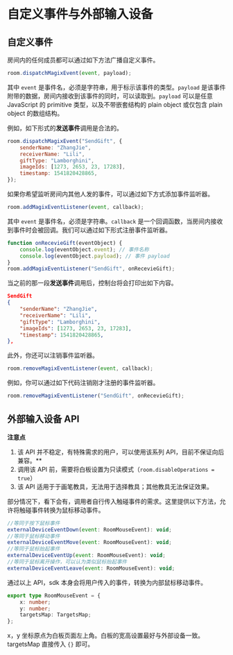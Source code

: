 # 自定义事件与外部输入设备

## 自定义事件

房间内的任何成员都可以通过如下方法广播自定义事件。

```javascript
room.dispatchMagixEvent(event, payload);
```

其中 ``event`` 是事件名，必须是字符串，用于标示该事件的类型。``payload`` 是该事件附带的数据，房间内接收到该事件的同时，可以读取到。``payload`` 可以是任意 JavaScript 的 primitive 类型，以及不带嵌套结构的 plain object 或仅包含 plain object 的数组结构。

例如，如下形式的**发送事件**调用是合法的。

```javascript
room.dispatchMagixEvent("SendGift", {
    senderName: "ZhangJie",
    receiverName: "Lili",
    giftType: "Lamborghini",
    imageIds: [1273, 2653, 23, 17283],
    timestamp: 1541820428865,
});
```

如果你希望监听房间内其他人发的事件，可以通过如下方式添加事件监听器。

```javascript
room.addMagixEventListener(event, callback);
```

其中 ``event`` 是事件名，必须是字符串。``callback`` 是一个回调函数，当房间内接收到事件时会被回调。我们可以通过如下形式注册事件监听器。

```javascript
function onRecevieGift(eventObject) {
    console.log(eventObject.event); // 事件名称
    console.log(eventObject.payload); // 事件 payload
}
room.addMagixEventListener("SendGift", onRecevieGift);
```

当之前的那一段**发送事件**调用后，控制台将会打印出如下内容。

```json
SendGift
{
    "senderName": "ZhangJie",
    "receiverName": "Lili",
    "giftType": "Lamborghini",
    "imageIds": [1273, 2653, 23, 17283],
    "timestamp": 1541820428865,
},
```

此外，你还可以注销事件监听器。

```javascript
room.removeMagixEventListener(event, callback);
```

例如，你可以通过如下代码注销刚才注册的事件监听器。

```javascript
room.removeMagixEventListener("SendGift", onRecevieGift);
```

## 外部输入设备 API

**注意点**

1. 该 API 并不稳定，有特殊需求的用户，可以使用该系列 API，目前不保证向后兼容。**
2. 调用该 API 前，需要将白板设置为只读模式（`room.disableOperations = true`）
3. 该 API 适用于于画笔教具，无法用于选择教具；其他教具无法保证效果。

部分情况下，看下会有，调用者自行传入触碰事件的需求。这里提供以下方法，允许将触碰事件转换为鼠标移动事件。

```Javascript
//等同于按下鼠标事件
externalDeviceEventDown(event: RoomMouseEvent): void;
//等同于鼠标移动事件
externalDeviceEventMove(event: RoomMouseEvent): void;
//等同于鼠标抬起事件
externalDeviceEventUp(event: RoomMouseEvent): void;
//等同于鼠标离开操作，可以认为类似鼠标抬起事件
externalDeviceEventLeave(event: RoomMouseEvent): void;
```

通过以上 API，sdk 本身会将用户传入的事件，转换为内部鼠标移动事件。

```typescript
export type RoomMouseEvent = {
    x: number;
    y: number;
    targetsMap: TargetsMap;
};
```

x，y 坐标原点为白板页面左上角。白板的宽高设置最好与外部设备一致。
targetsMap 直接传入 `{}` 即可。